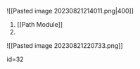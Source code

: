 ![[Pasted image 20230821214011.png|400]]

1) [[Path Module]]
2) 



![[Pasted image 20230821220733.png]]











id=32